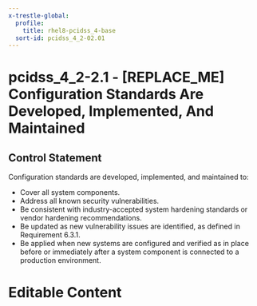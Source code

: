 ```yaml
---
x-trestle-global:
  profile:
    title: rhel8-pcidss_4-base
  sort-id: pcidss_4_2-02.01
---
```


# pcidss_4_2-2.1 - \[REPLACE_ME\] Configuration Standards Are Developed, Implemented, And Maintained

## Control Statement

Configuration standards are developed, implemented, and maintained to:
- Cover all system components.
- Address all known security vulnerabilities.
- Be consistent with industry-accepted system hardening standards or vendor hardening
recommendations.
- Be updated as new vulnerability issues are identified, as defined in Requirement 6.3.1.
- Be applied when new systems are configured and verified as in place before or
immediately after a system component is connected to a production environment.

# Editable Content

<!-- Make additions and edits below -->
<!-- The above represents the contents of the control as received by the profile, prior to additions. -->
<!-- If the profile makes additions to the control, they will appear below. -->
<!-- The above markdown may not be edited but you may edit the content below, and/or introduce new additions to be made by the profile. -->
<!-- If there is a yaml header at the top, parameter values may be edited. Use --set-parameters to incorporate the changes during assembly. -->
<!-- The content here will then replace what is in the profile for this control, after running profile-assemble. -->
<!-- The current profile has no added parts for this control, but you may add new ones here. -->
<!-- Each addition must have a heading either of the form ## Control my_addition_name -->
<!-- or ## Part a. (where the a. refers to one of the control statement labels.) -->
<!-- "## Control" parts are new parts added after the statement part. -->
<!-- "## Part" parts are new parts added into the top-level statement part with that label. -->
<!-- Subparts may be added with nested hash levels of the form ### My Subpart Name -->
<!-- underneath the parent ## Control or ## Part being added -->
<!-- See https://oscal-compass.github.io/compliance-trestle/tutorials/ssp_profile_catalog_authoring/ssp_profile_catalog_authoring for guidance. -->
